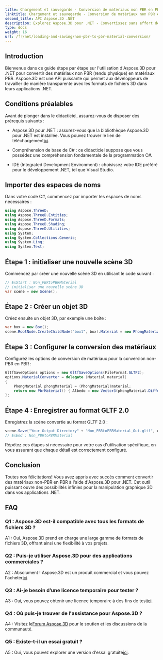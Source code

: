 ```yaml
---
title: Chargement et sauvegarde - Conversion de matériaux non PBR en PBR
linktitle: Chargement et sauvegarde - Conversion de matériaux non PBR en PBR
second_title: API Aspose.3D .NET
description: Explorez Aspose.3D pour .NET - Convertissez sans effort des matériaux non-PBR en PBR. Tutoriel complet et API puissante.
type: docs
weight: 16
url: /fr/net/loading-and-saving/non-pbr-to-pbr-material-conversion/
---
```

## Introduction

Bienvenue dans ce guide étape par étape sur l'utilisation d'Aspose.3D pour .NET pour convertir des matériaux non PBR (rendu physique) en matériaux PBR. Aspose.3D est une API puissante qui permet aux développeurs de travailler de manière transparente avec les formats de fichiers 3D dans leurs applications .NET.

## Conditions préalables

Avant de plonger dans le didacticiel, assurez-vous de disposer des prérequis suivants :

- Aspose.3D pour .NET : assurez-vous que la bibliothèque Aspose.3D pour .NET est installée. Vous pouvez trouver le lien de téléchargement[ici](https://releases.aspose.com/3d/net/).

- Compréhension de base de C# : ce didacticiel suppose que vous possédez une compréhension fondamentale de la programmation C#.

- IDE (Integrated Development Environment) : choisissez votre IDE préféré pour le développement .NET, tel que Visual Studio.

## Importer des espaces de noms

Dans votre code C#, commencez par importer les espaces de noms nécessaires :

```csharp
using Aspose.ThreeD;
using Aspose.ThreeD.Entities;
using Aspose.ThreeD.Formats;
using Aspose.ThreeD.Shading;
using Aspose.ThreeD.Utilities;
using System;
using System.Collections.Generic;
using System.Linq;
using System.Text;
```

## Étape 1 : initialiser une nouvelle scène 3D

Commencez par créer une nouvelle scène 3D en utilisant le code suivant :

```csharp
// ExStart : Non_PBRtoPBRMaterial
// initialiser une nouvelle scène 3D
var scene = new Scene();
```

## Étape 2 : Créer un objet 3D

Créez ensuite un objet 3D, par exemple une boîte :

```csharp
var box = new Box();
scene.RootNode.CreateChildNode("box1", box).Material = new PhongMaterial() { DiffuseColor = new Vector3(1, 0, 1) };
```

## Étape 3 : Configurer la conversion des matériaux

Configurez les options de conversion de matériaux pour la conversion non-PBR en PBR :

```csharp
GltfSaveOptions options = new GltfSaveOptions(FileFormat.GLTF2);
options.MaterialConverter = delegate (Material material)
{
    PhongMaterial phongMaterial = (PhongMaterial)material;
    return new PbrMaterial() { Albedo = new Vector3(phongMaterial.DiffuseColor.x, phongMaterial.DiffuseColor.y, phongMaterial.DiffuseColor.z) };
};
```

## Étape 4 : Enregistrer au format GLTF 2.0

Enregistrez la scène convertie au format GLTF 2.0 :

```csharp
scene.Save("Your Output Directory" + "Non_PBRtoPBRMaterial_Out.gltf", options);
// ExEnd : Non_PBRtoPBRMaterial
```

Répétez ces étapes si nécessaire pour votre cas d'utilisation spécifique, en vous assurant que chaque détail est correctement configuré.

## Conclusion

Toutes nos félicitations! Vous avez appris avec succès comment convertir des matériaux non-PBR en PBR à l'aide d'Aspose.3D pour .NET. Cet outil puissant ouvre des possibilités infinies pour la manipulation graphique 3D dans vos applications .NET.

## FAQ

### Q1 : Aspose.3D est-il compatible avec tous les formats de fichiers 3D ?

A1 : Oui, Aspose.3D prend en charge une large gamme de formats de fichiers 3D, offrant ainsi une flexibilité à vos projets.

### Q2 : Puis-je utiliser Aspose.3D pour des applications commerciales ?

 A2 : Absolument ! Aspose.3D est un produit commercial et vous pouvez l'acheter[ici](https://purchase.aspose.com/buy).

### Q3 : Ai-je besoin d’une licence temporaire pour tester ?

 A3 : Oui, vous pouvez obtenir une licence temporaire à des fins de test[ici](https://purchase.aspose.com/temporary-license/).

### Q4 : Où puis-je trouver de l'assistance pour Aspose.3D ?

 A4 : Visitez le[Forum Aspose.3D](https://forum.aspose.com/c/3d/18) pour le soutien et les discussions de la communauté.

### Q5 : Existe-t-il un essai gratuit ?

 A5 : Oui, vous pouvez explorer une version d'essai gratuite[ici](https://releases.aspose.com/).